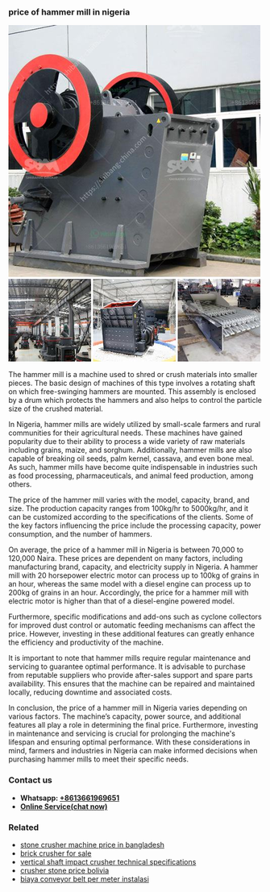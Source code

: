 <h3>price of hammer mill in nigeria</h3><img src='1708322818.jpg' alt=''><p>The hammer mill is a machine used to shred or crush materials into smaller pieces. The basic design of machines of this type involves a rotating shaft on which free-swinging hammers are mounted. This assembly is enclosed by a drum which protects the hammers and also helps to control the particle size of the crushed material.</p><p>In Nigeria, hammer mills are widely utilized by small-scale farmers and rural communities for their agricultural needs. These machines have gained popularity due to their ability to process a wide variety of raw materials including grains, maize, and sorghum. Additionally, hammer mills are also capable of breaking oil seeds, palm kernel, cassava, and even bone meal. As such, hammer mills have become quite indispensable in industries such as food processing, pharmaceuticals, and animal feed production, among others.</p><p>The price of the hammer mill varies with the model, capacity, brand, and size. The production capacity ranges from 100kg/hr to 5000kg/hr, and it can be customized according to the specifications of the clients. Some of the key factors influencing the price include the processing capacity, power consumption, and the number of hammers.</p><p>On average, the price of a hammer mill in Nigeria is between 70,000 to 120,000 Naira. These prices are dependent on many factors, including manufacturing brand, capacity, and electricity supply in Nigeria. A hammer mill with 20 horsepower electric motor can process up to 100kg of grains in an hour, whereas the same model with a diesel engine can process up to 200kg of grains in an hour. Accordingly, the price for a hammer mill with electric motor is higher than that of a diesel-engine powered model.</p><p>Furthermore, specific modifications and add-ons such as cyclone collectors for improved dust control or automatic feeding mechanisms can affect the price. However, investing in these additional features can greatly enhance the efficiency and productivity of the machine.</p><p>It is important to note that hammer mills require regular maintenance and servicing to guarantee optimal performance. It is advisable to purchase from reputable suppliers who provide after-sales support and spare parts availability. This ensures that the machine can be repaired and maintained locally, reducing downtime and associated costs.</p><p>In conclusion, the price of a hammer mill in Nigeria varies depending on various factors. The machine’s capacity, power source, and additional features all play a role in determining the final price. Furthermore, investing in maintenance and servicing is crucial for prolonging the machine's lifespan and ensuring optimal performance. With these considerations in mind, farmers and industries in Nigeria can make informed decisions when purchasing hammer mills to meet their specific needs.</p><h3>Contact us</h3><ul><li><strong>Whatsapp:&nbsp;<a href="https://wa.me/8613661969651">+8613661969651</a></strong></li><li><a href="https://swt.shibang-china.com/?git&amp;zhl&amp;price of hammer mill in nigeria"><strong>Online Service(chat now)</strong></a></li></ul><h3>Related</h3><ul><li><a href='stone crusher machine price in bangladesh.md'>stone crusher machine price in bangladesh</a></li><li><a href='brick crusher for sale.md'>brick crusher for sale</a></li><li><a href='vertical shaft impact crusher technical specifications.md'>vertical shaft impact crusher technical specifications</a></li><li><a href='crusher stone price bolivia.md'>crusher stone price bolivia</a></li><li><a href='biaya conveyor belt per meter instalasi.md'>biaya conveyor belt per meter instalasi</a></li></ul>